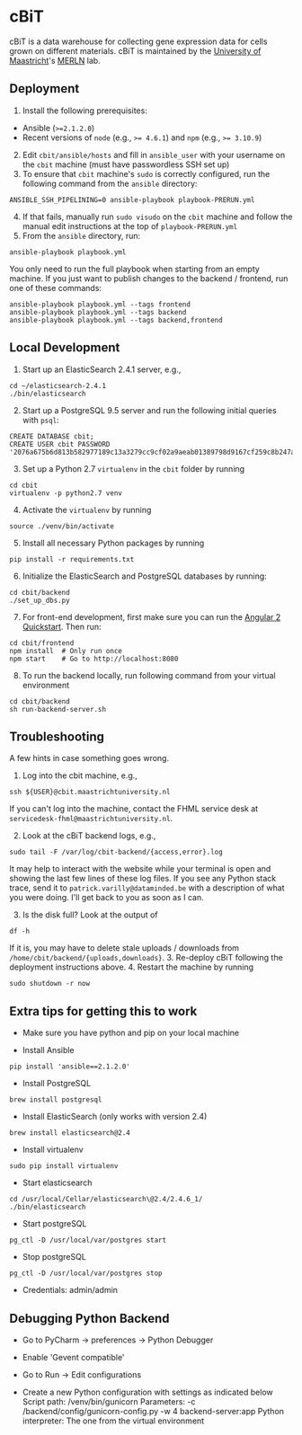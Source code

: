 cBiT
====

cBiT is a data warehouse for collecting gene expression data for cells grown on different materials. 
cBiT is maintained by the [University of Maastricht](https://www.maastrichtuniversity.nl/)'s [MERLN](http://merln.maastrichtuniversity.nl/) lab.


Deployment
----------
1. Install the following prerequisites:
 - Ansible (`>=2.1.2.0`)
 - Recent versions of `node` (e.g., `>= 4.6.1`) and `npm` (e.g., `>= 3.10.9`)
2. Edit `cbit/ansible/hosts` and fill in `ansible_user` with your username on the `cbit` machine (must have passwordless SSH set up)
3. To ensure that `cbit` machine's `sudo` is correctly configured, run the following command from the `ansible` directory:
```
ANSIBLE_SSH_PIPELINING=0 ansible-playbook playbook-PRERUN.yml
```
4. If that fails, manually run `sudo visudo` on the `cbit` machine and follow the manual edit instructions at the top of `playbook-PRERUN.yml`
5. From the `ansible` directory, run:
```
ansible-playbook playbook.yml
```
You only need to run the full playbook when starting from an empty machine.  If you just want to publish changes to the backend / frontend, run one of these commands:
```
ansible-playbook playbook.yml --tags frontend
ansible-playbook playbook.yml --tags backend
ansible-playbook playbook.yml --tags backend,frontend
```


Local Development
-----------------

1. Start up an ElasticSearch 2.4.1 server, e.g.,
```
cd ~/elasticsearch-2.4.1
./bin/elasticsearch
```

2. Start up a PostgreSQL 9.5 server and run the following initial queries with `psql`:
```
CREATE DATABASE cbit;
CREATE USER cbit PASSWORD '2076a675b6d813b582977189c13a3279cc9cf02a9aeab01389798d9167cf259c8b247aee9a2be149';
```

3. Set up a Python 2.7 `virtualenv` in the `cbit` folder by running
```
cd cbit
virtualenv -p python2.7 venv
```

4. Activate the `virtualenv` by running
```
source ./venv/bin/activate
```

5. Install all necessary Python packages by running
```
pip install -r requirements.txt
```

6. Initialize the ElasticSearch and PostgreSQL databases by running:
```
cd cbit/backend
./set_up_dbs.py
```

7. For front-end development, first make sure you can run the [Angular 2 Quickstart](https://angular.io/docs/ts/latest/quickstart.html).  Then run:
```
cd cbit/frontend
npm install  # Only run once
npm start    # Go to http://localhost:8080
```

8. To run the backend locally, run following command from your virtual environment
```
cd cbit/backend
sh run-backend-server.sh
```


Troubleshooting
---------------

A few hints in case something goes wrong.

1. Log into the cbit machine, e.g.,
```
ssh ${USER}@cbit.maastrichtuniversity.nl
```
If you can't log into the machine, contact the FHML service desk at `servicedesk-fhml@maastrichtuniversity.nl`.

2. Look at the cBiT backend logs, e.g.,
```
sudo tail -F /var/log/cbit-backend/{access,error}.log
```
It may help to interact with the website while your terminal is open and showing the last few lines of these log files.
If you see any Python stack trace, send it to `patrick.varilly@dataminded.be` with a description of what you were doing.  I'll get back to you as soon as I can.

3. Is the disk full?  Look at the output of
```
df -h
```
If it is, you may have to delete stale uploads / downloads from `/home/cbit/backend/{uploads,downloads}`.
3. Re-deploy cBiT following the deployment instructions above.
4. Restart the machine by running
```
sudo shutdown -r now
```



Extra tips for getting this to work
-----------------------------------
- Make sure you have python and pip on your local machine

- Install Ansible
```
pip install 'ansible==2.1.2.0'
```

- Install PostgreSQL
```
brew install postgresql
```

- Install ElasticSearch (only works with version 2.4)
```
brew install elasticsearch@2.4
```

- Install virtualenv
```
sudo pip install virtualenv
```

- Start elasticsearch
```
cd /usr/local/Cellar/elasticsearch\@2.4/2.4.6_1/
./bin/elasticsearch
```

-  Start postgreSQL
```
pg_ctl -D /usr/local/var/postgres start
```

-  Stop postgreSQL
```
pg_ctl -D /usr/local/var/postgres stop
```

- Credentials: admin/admin

Debugging Python Backend
-------------------------
- Go to PyCharm -> preferences -> Python Debugger
- Enable 'Gevent compatible'

- Go to Run -> Edit configurations
- Create a new Python configuration with settings as indicated below
Script path: <repo location>/venv/bin/gunicorn
Parameters: -c <repo location>/backend/config/gunicorn-config.py -w 4 backend-server:app
Python interpreter: The one from the virtual environment
